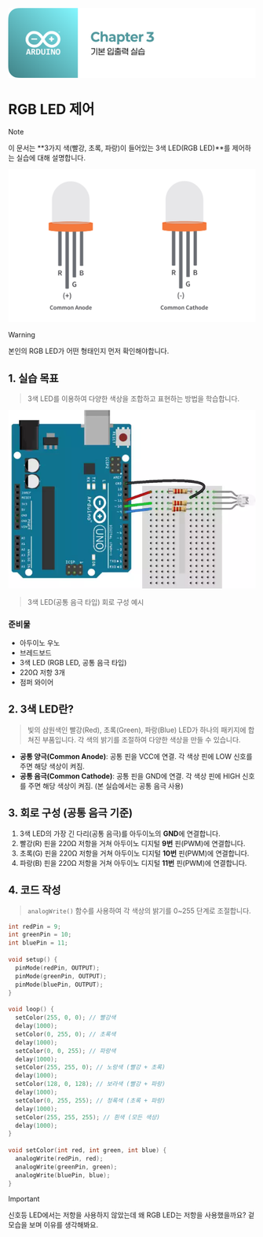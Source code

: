 <img src="./header.png" />

# RGB LED 제어

> [!NOTE]
> 이 문서는 **3가지 색(빨강, 초록, 파랑)이 들어있는 3색 LED(RGB LED)**를 제어하는 실습에 대해 설명합니다.

<img src="./src/rgb_led_types.png" />

> [!WARNING]
> 본인의 RGB LED가 어떤 형태인지 먼저 확인해야합니다.

## 1. 실습 목표

> 3색 LED를 이용하여 다양한 색상을 조합하고 표현하는 방법을 학습합니다.

<img src="./src/rgb_led_circuit.png" />

> 3색 LED(공통 음극 타입) 회로 구성 예시

### 준비물

- 아두이노 우노
- 브레드보드
- 3색 LED (RGB LED, 공통 음극 타입)
- 220Ω 저항 3개
- 점퍼 와이어

## 2. 3색 LED란?

> 빛의 삼원색인 빨강(Red), 초록(Green), 파랑(Blue) LED가 하나의 패키지에 합쳐진 부품입니다. 각 색의 밝기를 조절하여 다양한 색상을 만들 수 있습니다.

- **공통 양극(Common Anode)**: 공통 핀을 VCC에 연결. 각 색상 핀에 LOW 신호를 주면 해당 색상이 켜짐.
- **공통 음극(Common Cathode)**: 공통 핀을 GND에 연결. 각 색상 핀에 HIGH 신호를 주면 해당 색상이 켜짐. (본 실습에서는 공통 음극 사용)

## 3. 회로 구성 (공통 음극 기준)

1. 3색 LED의 가장 긴 다리(공통 음극)를 아두이노의 **GND**에 연결합니다.
2. 빨강(R) 핀을 220Ω 저항을 거쳐 아두이노 디지털 **9번** 핀(PWM)에 연결합니다.
3. 초록(G) 핀을 220Ω 저항을 거쳐 아두이노 디지털 **10번** 핀(PWM)에 연결합니다.
4. 파랑(B) 핀을 220Ω 저항을 거쳐 아두이노 디지털 **11번** 핀(PWM)에 연결합니다.

## 4. 코드 작성

> `analogWrite()` 함수를 사용하여 각 색상의 밝기를 0~255 단계로 조절합니다.

```cpp
int redPin = 9;
int greenPin = 10;
int bluePin = 11;

void setup() {
  pinMode(redPin, OUTPUT);
  pinMode(greenPin, OUTPUT);
  pinMode(bluePin, OUTPUT);
}

void loop() {
  setColor(255, 0, 0); // 빨강색
  delay(1000);
  setColor(0, 255, 0); // 초록색
  delay(1000);
  setColor(0, 0, 255); // 파랑색
  delay(1000);
  setColor(255, 255, 0); // 노랑색 (빨강 + 초록)
  delay(1000);
  setColor(128, 0, 128); // 보라색 (빨강 + 파랑)
  delay(1000);
  setColor(0, 255, 255); // 청록색 (초록 + 파랑)
  delay(1000);
  setColor(255, 255, 255); // 흰색 (모든 색상)
  delay(1000);
}

void setColor(int red, int green, int blue) {
  analogWrite(redPin, red);
  analogWrite(greenPin, green);
  analogWrite(bluePin, blue);
}
```

> [!IMPORTANT]
> 신호등 LED에서는 저항을 사용하지 않았는데 왜 RGB LED는 저항을 사용했을까요? 겉모습을 보며 이유를 생각해봐요.
